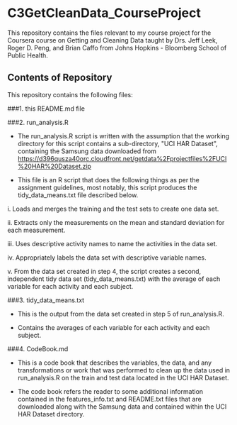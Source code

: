 # C3GetCleanData_CourseProject

This repository contains the files relevant to my course project for the Coursera course on Getting and Cleaning Data taught by Drs. Jeff Leek, Roger D. Peng, and Brian Caffo from Johns Hopkins - Bloomberg School of Public Health.

## Contents of Repository
This repository contains the following files:

###1. this README.md file

###2. run_analysis.R

- The run_analysis.R script is written with the assumption that the working directory for this script contains a sub-directory, "UCI HAR Dataset", containing the Samsung data downloaded from https://d396qusza40orc.cloudfront.net/getdata%2Fprojectfiles%2FUCI%20HAR%20Dataset.zip 

- This file is an R script that does the following things as per the assignment guidelines, most notably, this script produces the tidy_data_means.txt file described below.

i. Loads and merges the training and the test sets to create one data set.

ii. Extracts only the measurements on the mean and standard deviation for each measurement. 

iii. Uses descriptive activity names to name the activities in the data set.

iv. Appropriately labels the data set with descriptive variable names. 

v. From the data set created in step 4, the script creates a second, independent tidy data set (tidy_data_means.txt) with the average of each variable for each activity and each subject.

###3. tidy_data_means.txt

- This is the output from the data set created in step 5 of run_analysis.R.

- Contains the averages of each variable for each activity and each subject.

###4. CodeBook.md

- This is a code book that describes the variables, the data, and any transformations or work that was performed to clean up the data used in run_analysis.R on the train and test data located in the UCI HAR Dataset.

- The code book refers the reader to some additional information contained in the features_info.txt and README.txt files that are downloaded along with the Samsung data and contained within the UCI HAR Dataset directory.
